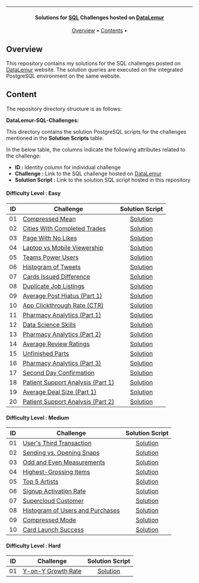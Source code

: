 
---

<h4 align="center">Solutions for <a href="" target="_blank">SQL</a> Challenges hosted on <a href="https://datalemur.com?referralCode=hRH4ho3l" target="_blank">DataLemur</a> </h4>

<p align="center">
  <a href="#overview">Overview</a> •
  <a href="#content">Contents</a> •
</p>

## Overview

This repository contains my solutions for the SQL challenges posted on [DataLemur](https://datalemur.com/sql-interview-questions) website. The solution queries are executed on the integrated PostgreSQL environment on the same website.


## Content

The repository directory structure is as follows:

**DataLemur-SQL-Challenges:**

This directory contains the solution PostgreSQL scripts for the challenges mentioned in the **Solution Scripts** table.


In the below table, the columns indicate the following attributes related to the challenge:

- **ID :** Identity column for individual challenge
- **Challenge :** Link to the SQL challenge hosted on [DataLemur](https://datalemur.com/sql-interview-questions)
- **Solution Script :** Link to the solution SQL script hosted in this repository

#### Difficulty Level : Easy

| ID | Challenge | Solution Script |
|:------:|------------|:---------:|
| 01 | [Compressed Mean](https://datalemur.com/questions/alibaba-compressed-mean) | [Solution](https://github.com/HassanNour9/DateLemur-SQL-Interview-Questions/blob/main/DataLemur-SQL-Challenges/Easy/Compressed%20Mean.sql)
| 02 | [Cities With Completed Trades](https://datalemur.com/questions/completed-trades) | [Solution](https://github.com/HassanNour9/DateLemur-SQL-Interview-Questions/blob/main/DataLemur-SQL-Challenges/Easy/Cities%20With%20Completed%20Trades.sql)
| 03 | [Page With No Likes](https://datalemur.com/questions/sql-page-with-no-likes) | [Solution](https://github.com/HassanNour9/DateLemur-SQL-Interview-Questions/blob/main/DataLemur-SQL-Challenges/Easy/Page%20With%20No%20Likes.sql)
| 04 | [Laptop vs Mobile Viewership](https://datalemur.com/questions/laptop-mobile-viewership) | [Solution](https://github.com/HassanNour9/DateLemur-SQL-Interview-Questions/blob/main/DataLemur-SQL-Challenges/Easy/Laptop%20vs.%20Mobile%20Viewership.sql)
| 05 | [Teams Power Users](https://datalemur.com/questions/teams-power-users) | [Solution](https://github.com/HassanNour9/DateLemur-SQL-Interview-Questions/blob/main/DataLemur-SQL-Challenges/Easy/Teams%20Power%20Users.sql)
| 06 | [Histogram of Tweets](https://datalemur.com/questions/sql-histogram-tweets) | [Solution](https://github.com/HassanNour9/DateLemur-SQL-Interview-Questions/blob/main/DataLemur-SQL-Challenges/Easy/Histogram%20of%20Tweets.sql)
| 07 | [Cards Issued Difference](https://datalemur.com/questions/cards-issued-difference) | [Solution](https://github.com/HassanNour9/DateLemur-SQL-Interview-Questions/blob/main/DataLemur-SQL-Challenges/Easy/Cards%20Issued%20Difference.sql)
| 08 | [Duplicate Job Listings](https://datalemur.com/questions/duplicate-job-listings) | [Solution](https://github.com/HassanNour9/DateLemur-SQL-Interview-Questions/blob/main/DataLemur-SQL-Challenges/Easy/Duplicate%20Job%20Listings.sql)
| 09 | [Average Post Hiatus (Part 1)](https://datalemur.com/questions/sql-average-post-hiatus-1) | [Solution](https://github.com/HassanNour9/DateLemur-SQL-Interview-Questions/blob/main/DataLemur-SQL-Challenges/Easy/Average%20Post%20Hiatus%20(Part%201).sql)
| 10 | [App Clickthrough Rate (CTR)](https://datalemur.com/questions/click-through-rate) | [Solution](https://github.com/HassanNour9/DateLemur-SQL-Interview-Questions/blob/main/DataLemur-SQL-Challenges/Easy/App%20Click-through%20Rate%20(CTR).sql)
| 11 | [Pharmacy Analytics (Part 1)](https://datalemur.com/questions/top-profitable-drugs) | [Solution](https://github.com/HassanNour9/DateLemur-SQL-Interview-Questions/blob/main/DataLemur-SQL-Challenges/Easy/Pharmacy%20Analytics%20(Part%201).sql)
| 12 | [Data Science Skills](https://datalemur.com/questions/matching-skills) | [Solution](https://github.com/HassanNour9/DateLemur-SQL-Interview-Questions/blob/main/DataLemur-SQL-Challenges/Easy/Data%20Science%20Skills.sql)
| 13 | [Pharmacy Analytics (Part 2)](https://datalemur.com/questions/non-profitable-drugs) | [Solution](https://github.com/HassanNour/DateLemur-SQL-Interview-Questions/blob/main/DataLemur-SQL-Challenges/Easy/Pharmacy%20Analytics%20(Part%202).sql)
| 14 | [Average Review Ratings](https://datalemur.com/questions/sql-avg-review-ratings) | [Solution](https://github.com/HassanNour9/DateLemur-SQL-Interview-Questions/blob/main/DataLemur-SQL-Challenges/Easy/Average%20Review%20Ratings.sql)
| 15 | [Unfinished Parts](https://datalemur.com/questions/tesla-unfinished-parts) | [Solution](https://github.com/HassanNour9/DateLemur-SQL-Interview-Questions/blob/main/DataLemur-SQL-Challenges/Easy/Unfinished%20Parts.sql)
| 16 | [Pharmacy Analytics (Part 3)](https://datalemur.com/questions/total-drugs-sales) | [Solution](https://github.com/HassanNour9/DateLemur-SQL-Interview-Questions/blob/main/DataLemur-SQL-Challenges/Easy/Pharmacy%20Analytics%20(Part%203).sql)
| 17 | [Second Day Confirmation](https://datalemur.com/questions/second-day-confirmation) | [Solution](https://github.com/HassanNour9/DateLemur-SQL-Interview-Questions/blob/main/DataLemur-SQL-Challenges/Easy/Second%20Day%20Confirmation.sql)
| 18 | [Patient Support Analysis (Part 1)](https://datalemur.com/questions/frequent-callers) | [Solution](https://github.com/HassanNour9/DateLemur-SQL-Interview-Questions/blob/main/DataLemur-SQL-Challenges/Easy/Patient%20Support%20Analysis%20(Part%201).sql)
| 19 | [Average Deal Size (Part 1)](https://datalemur.com/questions/sql-average-deal-size) | [Solution](https://github.com/HassanNour9/DateLemur-SQL-Interview-Questions/blob/main/DataLemur-SQL-Challenges/Easy/Average%20Deal%20Size%20(Part%201).sql)
| 20 | [Patient Support Analysis (Part 2)](https://datalemur.com/questions/uncategorized-calls-percentage) | [Solution](https://github.com/HassanNour9/DateLemur-SQL-Interview-Questions/blob/main/DataLemur-SQL-Challenges/Easy/Patient%20Support%20Analysis%20(Part%202).sql)


#### Difficulty Level : Medium

| ID | Challenge | Solution Script |
|:------:|------------|:---------:|
| 01 | [User's Third Transaction](https://datalemur.com/questions/sql-third-transaction) | [Solution](https://github.com/HassanNour9/DateLemur-SQL-Interview-Questions/blob/main/DataLemur-SQL-Challenges/Medium/User's%20Third%20Transaction.sql)
| 02 | [Sending vs. Opening Snaps](https://datalemur.com/questions/time-spent-snaps) | [Solution](https://github.com/HassanNour9/DateLemur-SQL-Interview-Questions/blob/main/DataLemur-SQL-Challenges/Medium/Sending%20vs.%20Opening%20Snaps.sql)
| 03 | [Odd and Even Measurements](https://datalemur.com/questions/odd-even-measurements) | [Solution](https://github.com/HassanNour9/DateLemur-SQL-Interview-Questions/blob/main/DataLemur-SQL-Challenges/Medium/Odd%20and%20Even%20Measurements.sql)
| 04 | [Highest-Grossing Items](https://datalemur.com/questions/sql-highest-grossing) | [Solution](https://github.com/HassanNour/DateLemur-SQL-Interview-Questions/blob/main/DataLemur-SQL-Challenges/Medium/Highest-Grossing%20Items.sql)
| 05 | [Top 5 Artists](https://datalemur.com/questions/top-fans-rank) | [Solution](https://github.com/HassanNour/DateLemur-SQL-Interview-Questions/blob/main/DataLemur-SQL-Challenges/Medium/Top%205%20Artists.sql)
| 06 | [Signup Activation Rate](https://datalemur.com/questions/signup-confirmation-rate) | [Solution](https://github.com/HassanNour9/DateLemur-SQL-Interview-Questions/blob/main/DataLemur-SQL-Challenges/Medium/Signup%20Activation%20Rate.sql)
| 07 | [Supercloud Customer](https://datalemur.com/questions/supercloud-customer) | [Solution](https://github.com/HassanNour9/DateLemur-SQL-Interview-Questions/blob/main/DataLemur-SQL-Challenges/Medium/Supercloud%20Customer.sql)
| 08 | [Histogram of Users and Purchases](https://datalemur.com/questions/histogram-users-purchases) | [Solution](https://github.com/HassanNour9/DateLemur-SQL-Interview-Questions/blob/main/DataLemur-SQL-Challenges/Medium/Histogram%20of%20Users%20and%20Purchases.sql)
| 09 | [Compressed Mode](https://datalemur.com/questions/alibaba-compressed-mode) | [Solution](https://github.com/HassanNour9/DateLemur-SQL-Interview-Questions/blob/main/DataLemur-SQL-Challenges/Medium/Compressed%20Mode.sql)
| 10 | [Card Launch Success](https://datalemur.com/questions/card-launch-success) | [Solution](https://github.com/HassanNour9/DateLemur-SQL-Interview-Questions/blob/main/DataLemur-SQL-Challenges/Medium/Card%20Launch%20Success.sql)

#### Difficulty Level : Hard

| ID | Challenge | Solution Script |
|:------:|------------|:---------:|
| 01 | [Y-on-Y Growth Rate](https://datalemur.com/questions/yoy-growth-rate) | [Solution](https://github.com/HassanNour9/DateLemur-SQL-Interview-Questions/blob/main/DataLemur-SQL-Challenges/Hard/Y-on-Y%20Growth%20Rate.sql)


